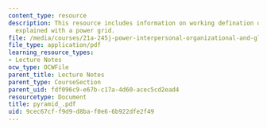 ```yaml
---
content_type: resource
description: This resource includes information on working defination of the power
  explained with a power grid.
file: /media/courses/21a-245j-power-interpersonal-organizational-and-global-dimensions-fall-2005/9cec67cff9d9d8baf0e66b922dfe2f49_pyramid_.pdf
file_type: application/pdf
learning_resource_types:
- Lecture Notes
ocw_type: OCWFile
parent_title: Lecture Notes
parent_type: CourseSection
parent_uid: fdf096c9-e67b-c17a-4d60-acec5cd2ead4
resourcetype: Document
title: pyramid_.pdf
uid: 9cec67cf-f9d9-d8ba-f0e6-6b922dfe2f49
---
```

